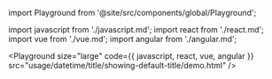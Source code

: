 import Playground from '@site/src/components/global/Playground';

import javascript from './javascript.md';
import react from './react.md';
import vue from './vue.md';
import angular from './angular.md';

<Playground size="large" code={{ javascript, react, vue, angular }} src="usage/datetime/title/showing-default-title/demo.html" />
